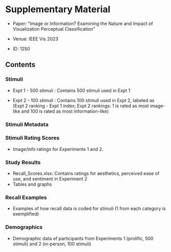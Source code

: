 # Supplementary Material

* Paper: "Image or Information?  Examining the Nature and Impact of Visualization Perceptual Classification"

* Venue: IEEE Vis 2023

* ID: 1250

## Contents

### Stimuli

* Expt 1 - 500 stimuli : Contains 500 stimuli used in Expt 1

* Expt 2 - 100 stimuli : Contains 100 stimuli used in Expt 2, labeled as (Expt 2 ranking - Expt 1 index; Expt 2 rankings: 1 is rated as most image-like and 100 is rated as most information-like)

### Stimuli Metadata

### Stimuli Rating Scores

* Image/info ratings for Experiments 1 and 2.

### Study Results

* Recall_Scores.xlsx: Contains ratings for aesthetics, perceived ease of use, and sentiment in Experiment 2
* Tables and graphs 

### Recall Examples

* Examples of how recall data is coded for stimuli (1 from each category is exemplified)

### Demographics

* Demographic data of participants from Experiments 1 (prolific, 500 stimuli) and 2 (in-person, 100 stimuli)
